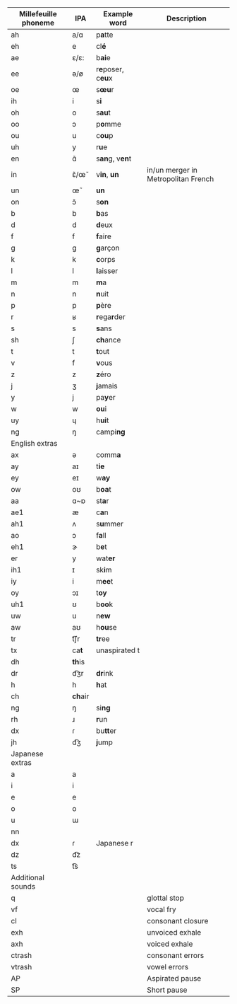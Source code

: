 | Millefeuille phoneme | IPA | Example word | Description |
|-------------|-------------|-------------|-------------|
| ah |  a/ɑ | p**a**tte | |
| eh  | e | cl**é** |  |
| ae | ɛ/ɛ: | b**ai**e | |
| ee | ə/ø  | r**e**poser,  c**eu**x |  |
| oe | œ | s**œu**r |  |
| ih | i | s**i** |  |
| oh  | o | s**au**t |  |
| oo | ɔ | p**o**mme |  |
| ou | u | c**ou**p |  |
| uh  | y | r**u**e |  |
| en  | ɑ̃ | s**an**g, v**en**t |   |
| in  | ɛ̃/œ̃ | v**in**, **un** | in/un merger in Metropolitan French |
| un  | œ̃ | **un** |  |
| on | ɔ̃ | s**on**  |  |
| b | b | **b**as  |  |
| d | d |  **d**eux |  |
| f | f | **f**aire |  |
| g | g | **g**arçon |  |
| k | k | **c**orps |   |
| l  | l | **l**aisser |  |
| m  | m | **m**a |  |
| n  | n | **n**uit |  |
| p | p | **p**ère  |  |
| r | ʁ |  **r**ega**r**der |  |
| s | s |  **s**ans | |
| sh  | ʃ | **ch**ance |  |
| t  | t | **t**out |  |
| v | f | **v**ous |  |
| z  | z | **z**éro |  |
| j  | ʒ | **j**amais |  |
| y | j | pa**y**er |  |
| w | w | **ou**i |  |
| uy | ɥ | h**ui**t  |  |
| ng  | ŋ | campi**ng** |  |
| English extras | | | | 
| ax | ə | comm**a** |
| ay  |  aɪ | t**ie** |
| ey |  eɪ | w**ay** |
| ow |  oʊ  | b**oa**t |
| aa |  ɑ~ɒ | st**a**r |
| ae1 | æ | c**a**n |
| ah1  | ʌ | s**u**mmer |
| ao | ɔ | f**a**ll |
| eh1 | ɝ | b**e**t |
| er  | y | wat**er** |
| ih1  | ɪ | sk**i**m |
| iy  | i | m**ee**t |
| oy  | ɔɪ | t**oy** |
| uh1 | ʊ | b**oo**k |
| uw | u | n**ew** |
| aw | aʊ | h**ou**se |
| tr | t͡ʃr | **tr**ee |
| tx | ca**t** | unaspirated t |
| dh | **th**is |  |
| dr | d͡ʒr | **dr**ink |
| h | h | **h**at |
| ch | **ch**air | |
| ng | ŋ | si**ng** |
| rh  | ɹ | **r**un |
| dx  | ɾ | bu**tt**er |
| jh  | d͡ʒ | **j**ump  |
| Japanese extras | | | | 
| a | a |  |
| i  |  i |  |
| e |  e | |
| o |  o  | |
| u | ɯ |  |
| nn |  |  |
| dx  | ɾ |  Japanese r |
| dz  | d͡z |   |
| ts  | t͡s |   |
| Additional sounds | | | | 
| q | | | glottal stop |
| vf | | | vocal fry  |
| cl | | | consonant closure |
| exh | | | unvoiced exhale |
| axh | | | voiced exhale |
| ctrash | | | consonant errors |
| vtrash | | | vowel errors |
| AP | | | Aspirated pause |
| SP | | | Short pause |
